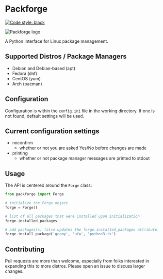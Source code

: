 # Packforge

[![Code style: black](https://img.shields.io/badge/code%20style-black-000000.svg)](https://github.com/psf/black)

![Packforge logo](https://raw.githubusercontent.com/loganjameshart/packforge/main/packforge%20(250%20%C3%97%20250%20px).svg)

A Python interface for Linux package management.

## Supported Distros / Package Managers

- Debian and Debian-based (apt)
- Fedora (dnf)
- CentOS (yum)
- Arch (pacman)

## Configuration

Configuration is within the ```config.ini``` file in the working directory. If one is not found, default settings will be used.

## Current configuration settings

- noconfirm
	- whether or not you are asked Yes/No before changes are made
- printing
	- whether or not package manager messages are printed to stdout

## Usage

The API is centered around the ```Forge```
class:

```python
from packforge import Forge

# initialize the Forge object
forge = Forge()

# list of all packages that were installed upon initialization
forge.installed_packages

# add packages(s) (also updates the forge.installed_packages attribute)
forge.install_package('geany', 'ufw', 'python3-tk')
```

## Contributing
Pull requests are more than welcome, especially from folks interested in expanding this to more distros. Please open an issue to discuss larger changes.
